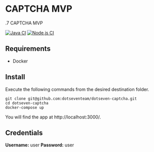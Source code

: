 # CAPTCHA MVP
.7 CAPTCHA MVP

[![Java CI](https://github.com/dotseventeam/captcha-mvp/actions/workflows/java.yml/badge.svg)](https://github.com/dotseventeam/captcha-mvp/actions/workflows/java.yml)
[![Node.js CI](https://github.com/dotseventeam/captcha-mvp/actions/workflows/react.yml/badge.svg)](https://github.com/dotseventeam/captcha-mvp/actions/workflows/react.yml)

## Requirements
- Docker

## Install

Execute the following commands from the desired destination folder.

```
git clone git@github.com:dotseventeam/dotseven-captcha.git
cd dotseven-captcha
docker-compose up
```

You will find the app at http://localhost:3000/.

## Credentials

**Username:** user
**Password:** user
